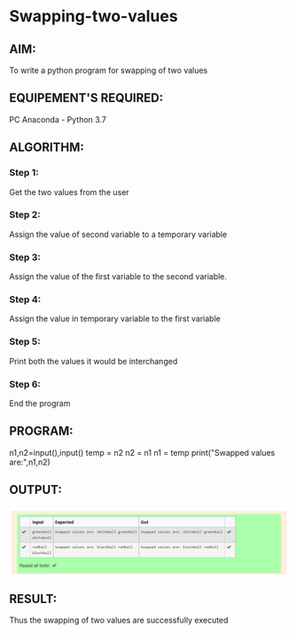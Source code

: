 # Swapping-two-values
## AIM:
To write a python program for swapping of two values
## EQUIPEMENT'S REQUIRED: 
PC
Anaconda - Python 3.7
## ALGORITHM: 
### Step 1:
Get the two values from the user
### Step 2: 
Assign the value of second variable to a temporary variable 
### Step 3: 
Assign the value of the first variable to the second variable.
### Step 4:  
Assign the value in temporary variable to the first variable
### Step 5: 
Print both the values it would be interchanged
### Step 6: 
End the program
## PROGRAM:
n1,n2=input(),input()
temp = n2
n2 = n1
n1 = temp
print("Swapped values are:",n1,n2)

## OUTPUT:
![model](Pic.png)



## RESULT:
Thus the swapping of two values are successfully executed



